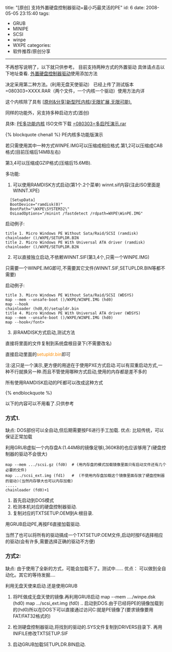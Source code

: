 title: "[原创] 支持外置硬盘控制器驱动+最小巧最灵活的PE"
id: 6
date: 2008-05-05 23:15:40
tags: 
- GRUB
- MINIPE
- SCSI
- winpe
- WXPE
categories: 
- 软件推荐/原创分享
---

不再想写说明了，以下就只供参考。
 目前支持两种方式的外置驱动
具体请点击以下地址查看.
[外置硬盘控制器驱动](http://bbs.wuyou.com/viewthread.php?tid=121168&amp;page=14#pid1350015)使用添加方法

决定采用第二种方法。(利用无盘天使驱动）
已经上传了测试版本=080303=XXXX.RAR（两个文件，一个内核一个驱动）使用方法内详

这个内核除了具有
[[原创&amp;分享]新型PE内核(无限扩展,无限可能).](http://bbs.wuyou.com/viewthread.php?tid=118886&amp;highlight=%2Bchenall)

同样的功能外，另支持多种启动方式(首创)

具体:  [PE多功能内核](http://chenall.blog.163.com/blog/static/47400182200812735731923/)   ISO文件下载 [=080303=多启PE演示.rar](http://www.bibidu.com/fileview-400319.html)

 
{% blockquote chenall %}
PE内核多功能版演示

若只需使用其中一种方式WINPE.IMG可以压缩成相应格式.第1,2可以压缩成CAB格式(目前压缩后14MB左右)

第3,4可以压缩成GZIP格式(压缩后15.6MB).

多功能:

1. 可以使用RAMDISK方式启动(第1个.2个菜单)
   winnt.sif内容(注此ISO里面是WINNT.XPE)
```
  [SetupData]
  BootDevice="ramdisk(0)"
  BootPath="\WXPE\SYSTEM32\"
  OsLoadOptions="/minint /fastdetect /rdpath=WXPE\WinPE.IMG"
```

  启动例子:
```
title 1. Micro Windows PE Without Sata/Raid/SCSI (ramdisk)
chainloader ()/WXPE/SETUPLDR.BIN
title 2. Micro Windows PE With Universal ATA driver (ramdisk)
chainloader ()/WXPE/SETUPLDR.B2N
```
2. 可以直接独立启动,不依赖WINNT.SIF(第3,4个,只需一个WINPE.IMG)

  只需要一个WINPE.IMG即可,不需要其它文件(WINNT.SIF,SETUPLDR.BIN等都不需要)

  启动例子:
```
title 3. Micro Windows PE Without Sata/Raid/SCSI (WDSYS)
map --mem --unsafe-boot ()/WXPE/WINPE.IMG (hd0)
map --hook
chainloader (hd0,0)/setupldr.bin
title 4. Micro Windows PE With Universal ATA driver (WDSYS)
map --mem --unsafe-boot ()/WXPE/WINPE.IMG (hd0)
map --hook</font>
```
3. 非RAMDISK方式启动,测试方法

  直接将里面的文件复制到系统盘根目录下(不需要改名)

  直接启动里面的<font color="#ff8c00">setupldr.bin</font><font color="#333333">即可</font>

  注:这只是一个演示,更方便的用途在于使用PXE方式启动.可以有双重启动方式,一种不行就换另一种.而且不管使用哪种方式启动,使用的内存都是差不多的

所有使用RAMDISK启动的PE都可以改成这种方式

{% endblockquote %}

以下的内容可以不用看了.只供参考

 
### 方式1.
缺点: DOS部份可以全自动,但后期需要按F6进行手工加载. 
优点: 比较传统，可以保证正常加载 

利用GRUB虚拟一个内存盘A:(1.44MB的镜像足够),360KB的也应该够用了(硬盘控制器的驱动不会很大)
```
map --mem .../scsi.gz (fd0)  # (用内存盘的模式加载镜像里面只有启动文件还有几个必要的文件)
map .../scsi_ext.img (fd1)   #  (不使用内存盘加载这个镜像里面存放了硬盘控制器的驱动)(当然内存够大也可以内存加载)
.....
chainloader (fd0)+1
```
1. 首先启动到DOS模式 
2. 检测本机对应的硬盘控制器驱动.
3. 复制对应的TXTSETUP.OEM到A:根目录.

用GRUB启动PE,再按F6直接加载驱动.

当然了也可以将所有的驱动搞成一个TXTSETUP.OEM文件,启动时按F6选择相应的驱动(会有许多,需要选择正确的驱动不方便)

### 方式2:
缺点: 由于使用了全新的方式，可能会加载不了。测试中......
优点： 可以做到全自动化。其它的等待发掘....

利用无盘天使来启动.还是使用GRUB
1. 将PE做成无盘天使的镜像.再利用GRUB启动
map --mem ..../winpe.dsk (hd0)
map .../scsi_ext.img (fd0) 
..
启动到DOS.由于已经将PE的镜像加载到的(hd0)所以在DOS下可以直接通过访问C:就是PE镜像了(要求镜像要用FAT/FAT32格式的)

2. 检测硬盘控制器驱动,将找到的驱动的.SYS文件复制到DRIVERS目录下.
  再用INIFILE修改TXTSETUP.SIF

3. 启动GRUB加载SETUPLDR.BIN启动.

 